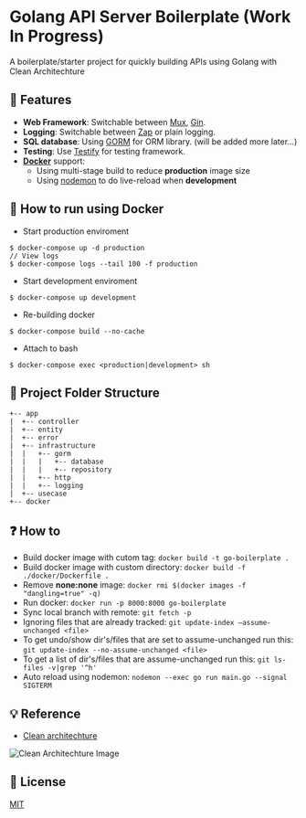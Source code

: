 # Golang API Server Boilerplate (Work In Progress)

A boilerplate/starter project for quickly building APIs using Golang with Clean Architechture 

## 🎨 Features

- **Web Framework**: Switchable between [Mux](https://github.com/gorilla/mux), [Gin](https://github.com/gin-gonic/gin).
- **Logging**: Switchable between [Zap](https://github.com/uber-go/zap) or plain logging.
- **SQL database**: Using [GORM](https://gorm.io/index.html) for ORM library. (will be added more later...)
- **Testing**: Use [Testify](https://pkg.go.dev/github.com/stretchr/testify) for testing framework.
- **[Docker](https://docker.com/)** support: 
  - Using multi-stage build to reduce **production** image size
  - Using [nodemon](https://nodemon.io/) to do live-reload when **development**

## 🐳 How to run using Docker
- Start production enviroment
```console
$ docker-compose up -d production
// View logs
$ docker-compose logs --tail 100 -f production
```

- Start development enviroment 
```console
$ docker-compose up development
```

- Re-building docker
```console
$ docker-compose build --no-cache
```

- Attach to bash
```console
$ docker-compose exec <production|development> sh
```


## 🌲 Project Folder Structure
```
+-- app
|  +-- controller
|  +-- entity
|  +-- error
|  +-- infrastructure
|  |   +-- gorm
|  |   |   +-- database
|  |   |   +-- repository
|  |   +-- http
|  |   +-- logging
|  +-- usecase
+-- docker
```

## ❓ How to
- Build docker image with cutom tag: `docker build -t go-boilerplate .`
- Build docker image with custom directory: `docker build -f ./docker/Dockerfile .`
- Remove **none:none** image: `docker rmi $(docker images -f "dangling=true" -q)`
- Run docker: `docker run -p 8000:8000 go-boilerplate`
- Sync local branch with remote: `git fetch -p`
- Ignoring files that are already tracked: `git update-index —assume-unchanged <file>`
- To get undo/show dir's/files that are set to assume-unchanged run this: `git update-index --no-assume-unchanged <file>`
- To get a list of dir's/files that are assume-unchanged run this: `git ls-files -v|grep '^h'`
- Auto reload using nodemon: `nodemon --exec go run main.go --signal SIGTERM`


## 💡 Reference
- [Clean architechture](https://blog.cleancoder.com/uncle-bob/2012/08/13/the-clean-architecture.html)

![Clean Architechture Image](https://blog.cleancoder.com/uncle-bob/images/2012-08-13-the-clean-architecture/CleanArchitecture.jpg)


## 👮 License

[MIT](LICENSE)
